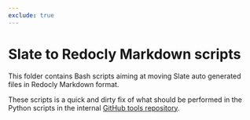 ```yaml
---
exclude: true
---
```


# Slate to Redocly Markdown scripts

This folder contains Bash scripts aiming at moving Slate auto
generated files in Redocly Markdown format.

These scripts is a quick and dirty fix of what should be
performed in the Python scripts in the
internal <a href="https://github.hpe.com/HPE-iLO-Redfish-API/tools/tree/master/RedfishRefDoc" target="_blank">GitHub tools repository</a>.
